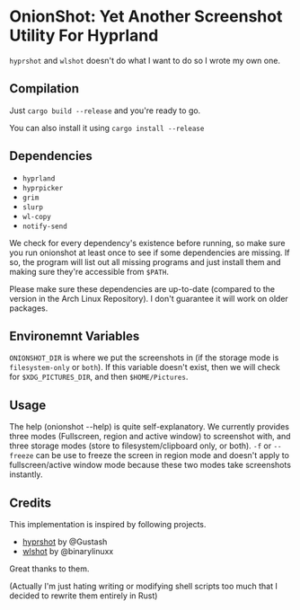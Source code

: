 # OnionShot: Yet Another Screenshot Utility For Hyprland

`hyprshot` and `wlshot` doesn't do what I want to do so I wrote my own one.

## Compilation

Just `cargo build --release` and you're ready to go.

You can also install it using `cargo install --release`

## Dependencies

- `hyprland`
- `hyprpicker`
- `grim`
- `slurp`
- `wl-copy`
- `notify-send`

We check for every dependency's existence before running, so make sure you run onionshot at least once to see if some dependencies are missing. If so, the program will list out all missing programs and just install them and making sure they're accessible from `$PATH`.

Please make sure these dependencies are up-to-date (compared to the version in the Arch Linux Repository). I don't guarantee it will work on older packages.

## Environemnt Variables

`ONIONSHOT_DIR` is where we put the screenshots in (if the storage mode is `filesystem-only` or `both`). If this variable doesn't exist, then we will check for `$XDG_PICTURES_DIR`, and then `$HOME/Pictures`.

## Usage

The help (onionshot --help) is quite self-explanatory. We currently provides three modes (Fullscreen, region and active window) to screenshot with, and three storage modes (store to filesystem/clipboard only, or both). `-f` or `--freeze` can be use to freeze the screen in region mode and doesn't apply to fullscreen/active window mode because these two modes take screenshots instantly.

## Credits

This implementation is inspired by following projects.

- [hyprshot](https://github.com/Gustash/Hyprshot) by @Gustash
- [wlshot](https://github.com/binarylinuxx/wlshot) by @binarylinuxx

Great thanks to them.

(Actually I'm just hating writing or modifying shell scripts too much that I decided to rewrite them entirely in Rust)

